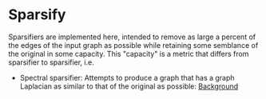 Sparsify
=====================
Sparsifiers are implemented here, intended to remove as large a percent of the edges of
the input graph as possible while retaining some semblance of the original in some
capacity. This "capacity" is a metric that differs from sparsifier to sparsifier, i.e.

- Spectral sparsifier: Attempts to produce a graph that has a graph Laplacian as similar
to that of the original as possible: [Background](https://www.cs.ubc.ca/~nickhar/Cargese3.pdf)